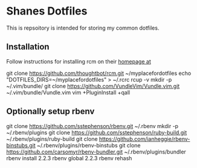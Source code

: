 Shanes Dotfiles
===============

This is repsoitory is intended for storing my common dotfiles.

Installation
------------

Follow instructions for installing rcm on their [homepage at](https://github.com/thoughtbot/rcm)

   git clone https://github.com/thoughtbot/rcm.git ~/myplacefordotfiles
   echo "DOTFILES_DIRS=~/myplacefordotfiles" > ~/.rcrc
   rcup -v
   mkdir -p ~/.vim/bundle/
   git clone https://github.com/VundleVim/Vundle.vim.git ~/.vim/bundle/Vundle.vim
   vim +PluginInstall +qall


Optionally setup rbenv
----------------------

   git clone https://github.com/sstephenson/rbenv.git ~/.rbenv
   mkdir -p ~/.rbenv/plugins
   git clone https://github.com/sstephenson/ruby-build.git ~/.rbenv/plugins/ruby-build
   git clone https://github.com/ianheggie/rbenv-binstubs.git ~/.rbenv/plugins/rbenv-binstubs
   git clone https://github.com/carsomyr/rbenv-bundler.git ~/.rbenv/plugins/bundler
   rbenv install 2.2.3
   rbenv global 2.2.3
   rbenv rehash
